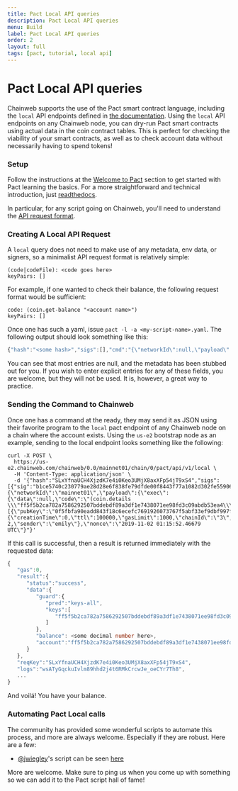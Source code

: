 ```yaml
---
title: Pact Local API queries
description: Pact Local API queries
menu: Build
label: Pact Local API queries
order: 2
layout: full
tags: [pact, tutorial, local api]
---
```


# Pact Local API queries

Chainweb supports the use of the Pact smart contract language, including the
`local` API endpoints defined in [the documentation](/pact/reference/rest-api).
Using the `local` API endpoints on any Chainweb node, you can dry-run Pact smart
contracts using actual data in the coin contract tables. This is perfect for
checking the viability of your smart contracts, as well as to check account data
without necessarily having to spend tokens!

### Setup

Follow the instructions at the [Welcome to Pact](/pact/beginner) section to get
started with Pact learning the basics. For a more straightforward and technical
introduction, just [readthedocs](/pact/reference).

In particular, for any script going on Chainweb, you'll need to understand the
[API request format](/pact/reference/rest-api#api-request-formatterh-1762879533).

### Creating A Local API Request

A `local` query does not need to make use of any metadata, env data, or signers,
so a minimalist API request format is relatively simple:

```pact title=" "
(code|codeFile): <code goes here>
keyPairs: []
```

For example, if one wanted to check their balance, the following request format
would be sufficient:

```pact title=" "
code: (coin.get-balance "<account name>")
keyPairs: []
```

Once one has such a yaml, issue `pact -l -a <my-script-name>.yaml`. The
following output should look something like this:

```typescript title=" "
{"hash":"<some hash>","sigs":[],"cmd":"{\"networkId\":null,\"payload\":{\"exec\":{\"data\":null,\"code\":\"(coin.get-balance \\\"<account-name>\\\")\"}},\"signers\":[],\"meta\":{\"creationTime\":0,\"ttl\":0,\"gasLimit\":0,\"chainId\":\"\",\"gasPrice\":0,\"sender\":\"\"},\"nonce\":\"2019-11-03 01:58:38.266437 UTC\"}"}
```

You can see that most entries are null, and the metadata has been stubbed out
for you. If you wish to enter explicit entries for any of these fields, you are
welcome, but they will not be used. It is, however, a great way to practice.

### Sending the Command to Chainweb

Once one has a command at the ready, they may send it as JSON using their
favorite program to the `local` pact endpoint of any Chainweb node on a chain
where the account exists. Using the `us-e2` bootstrap node as an example,
sending to the local endpoint looks something like the following:

```pact title=" "
curl -X POST \
  https://us-e2.chainweb.com/chainweb/0.0/mainnet01/chain/0/pact/api/v1/local \
  -H 'Content-Type: application/json' \
  -d '{"hash":"SLxYfnaUCH4XjzdK7e4i0Keo3UMjX8axXFp54jT9xS4","sigs":[{"sig":"b1ce5740c230779ae28d28e6f838fe79dfde00f8443f77a1082d302fe55906d56165ce096234ce870dff03e62ee741460230892b0aadf6ae5e29ae0d2984b80f"}],"cmd":"{\"networkId\":\"mainnet01\",\"payload\":{\"exec\":{\"data\":null,\"code\":\"(coin.details \\\"ff5f5b2ca782a7586292507bddebdf89a3df1e7438071ee98fd3c09abdb53ea4\\\")\"}},\"signers\":[{\"pubKey\":\"0f5fbfa90eadd843f18c6ecefc7691926073767f5abf33ef9dbf997fe544c775\"}],\"meta\":{\"creationTime\":0,\"ttl\":100000,\"gasLimit\":1000,\"chainId\":\"3\",\"gasPrice\":1.0e-2,\"sender\":\"emily\"},\"nonce\":\"2019-11-02 01:15:52.46679 UTC\"}"}'
```

If this call is successful, then a result is returned immediately with the
requested data:

```typescript title=" "
{
   "gas":0,
   "result":{
      "status":"success",
      "data":{
         "guard":{
            "pred":"keys-all",
            "keys":[
               "ff5f5b2ca782a7586292507bddebdf89a3df1e7438071ee98fd3c09abdb53ea"
            ]
         },
         "balance": <some decimal number here>,
         "account":"ff5f5b2ca782a7586292507bddebdf89a3df1e7438071ee98fd3c09abdb53ea4"
      }
   },
   "reqKey":"SLxYfnaUCH4XjzdK7e4i0Keo3UMjX8axXFp54jT9xS4",
   "logs":"wsATyGqckuIvlm89hhd2j4t6RMkCrcwJe_oeCYr7Th8",
   ...
}
```

And voilá! You have your balance.

### Automating Pact Local calls

The community has provided some wonderful scripts to automate this process, and
more are always welcome. Especially if they are robust. Here are a few:

- [@jwiegley](https://github.com/jwiegley)'s script can be seen
  [here](https://discordapp.com/channels/502858632178958377/638740469127446538/639926087090044960)

More are welcome. Make sure to ping us when you come up with something so we can
add it to the Pact script hall of fame!
